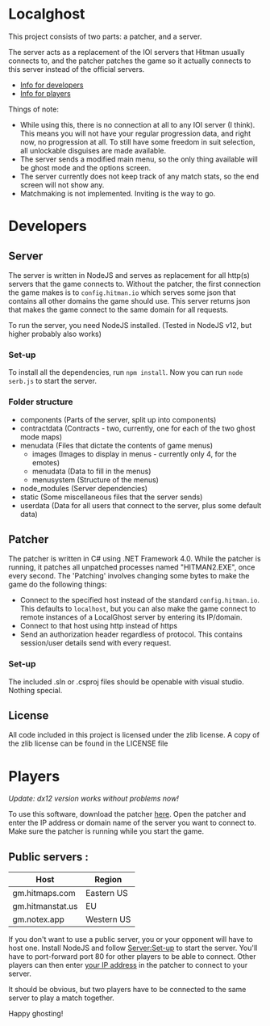 # Localghost
This project consists of two parts: a patcher, and a server.

The server acts as a replacement of the IOI servers that Hitman usually connects to, and the patcher patches the game so it actually connects to this server instead of the official servers.
- [Info for developers](#developers)
- [Info for players](#players)

Things of note:

- While using this, there is no connection at all to any IOI server (I think). This means you will not have your regular progression data, and right now, no progression at all. To still have some freedom in suit selection, all unlockable disguises are made available.
- The server sends a modified main menu, so the only thing available will be ghost mode and the options screen.
- The server currently does not keep track of any match stats, so the end screen will not show any.
- Matchmaking is not implemented. Inviting is the way to go.

# Developers

## Server

The server is written in NodeJS and serves as replacement for all http(s) servers that the game connects to.
Without the patcher, the first connection the game makes is to `config.hitman.io` which serves some json that contains all other domains the game should use.
This server returns json that makes the game connect to the same domain for all requests.

To run the server, you need NodeJS installed. (Tested in NodeJS v12, but higher probably also works)

### Set-up
To install all the dependencies, run `npm install`. Now you can run `node serb.js` to start the server.

### Folder structure
- components (Parts of the server, split up into components)
- contractdata (Contracts - two, currently, one for each of the two ghost mode maps)
- menudata (Files that dictate the contents of game menus)
  - images (Images to display in menus - currently only 4, for the emotes)
  - menudata (Data to fill in the menus)
  - menusystem (Structure of the menus)
- node_modules (Server dependencies)
- static (Some miscellaneous files that the server sends)
- userdata (Data for all users that connect to the server, plus some default data)


## Patcher

The patcher is written in C# using .NET Framework 4.0. While the patcher is running, it patches all unpatched processes named "HITMAN2.EXE", once every second.
The 'Patching' involves changing some bytes to make the game do the following things:
- Connect to the specified host instead of the standard `config.hitman.io`.
This defaults to `localhost`, but you can also make the game connect to remote instances of a LocalGhost server by entering its IP/domain.
- Connect to that host using http instead of https
- Send an authorization header regardless of protocol. This contains session/user details send with every request.

### Set-up
The included .sln or .csproj files should be openable with visual studio. Nothing special.

## License
All code included in this project is licensed under the zlib license.
A copy of the zlib license can be found in the LICENSE file

# Players
_Update: dx12 version works without problems now!_

To use this software, download the patcher [here](https://gitlab.com/grappigegovert/localghost/-/jobs/756440209/artifacts/download).
Open the patcher and enter the IP address or domain name of the server you want to connect to.
Make sure the patcher is running while you start the game.

## Public servers : 

| Host | Region |
| ------ | ------ |
| gm.hitmaps.com | Eastern US |
| gm.hitmanstat.us  | EU |
| gm.notex.app | Western US |

If you don't want to use a public server, you or your opponent will have to host one. Install NodeJS and follow [Server:Set-up](#set-up) to start the server. You'll have to port-forward port 80 for other players to be able to connect. Other players can then enter [your IP address](https://ident.me/) in the patcher to connect to your server.

It should be obvious, but two players have to be connected to the same server to play a match together.

Happy ghosting!

